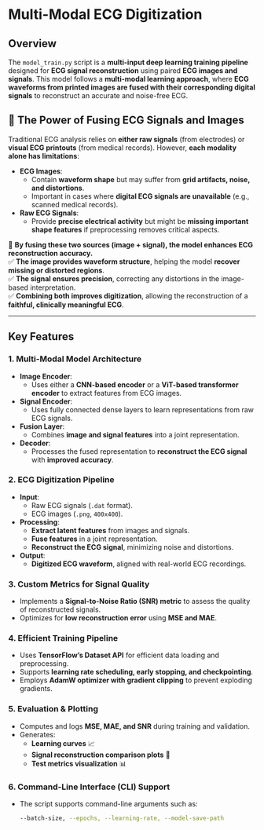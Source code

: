 # **Multi-Modal ECG Digitization**

## **Overview**
The `model_train.py` script is a **multi-input deep learning training pipeline** designed for **ECG signal reconstruction** using paired **ECG images and signals**. This model follows a **multi-modal learning approach**, where **ECG waveforms from printed images are fused with their corresponding digital signals** to reconstruct an accurate and noise-free ECG.

## **🚀 The Power of Fusing ECG Signals and Images**
Traditional ECG analysis relies on **either raw signals** (from electrodes) or **visual ECG printouts** (from medical records). However, **each modality alone has limitations**:

- **ECG Images**:  
  - Contain **waveform shape** but may suffer from **grid artifacts, noise, and distortions**.  
  - Important in cases where **digital ECG signals are unavailable** (e.g., scanned medical records).
- **Raw ECG Signals**:  
  - Provide **precise electrical activity** but might be **missing important shape features** if preprocessing removes critical aspects.  

🔑 **By fusing these two sources (image + signal), the model enhances ECG reconstruction accuracy.**  
✅ **The image provides waveform structure**, helping the model **recover missing or distorted regions**.  
✅ **The signal ensures precision**, correcting any distortions in the image-based interpretation.  
✅ **Combining both improves digitization**, allowing the reconstruction of a **faithful, clinically meaningful ECG**.

---

## **Key Features**
### **1. Multi-Modal Model Architecture**
- **Image Encoder**:
  - Uses either a **CNN-based encoder** or a **ViT-based transformer encoder** to extract features from ECG images.
- **Signal Encoder**:
  - Uses fully connected dense layers to learn representations from raw ECG signals.
- **Fusion Layer**:
  - Combines **image and signal features** into a joint representation.
- **Decoder**:
  - Processes the fused representation to **reconstruct the ECG signal** with **improved accuracy**.

### **2. ECG Digitization Pipeline**
- **Input**:
  - Raw ECG signals (`.dat` format).
  - ECG images (`.png`, `400x400`).
- **Processing**:
  - **Extract latent features** from images and signals.
  - **Fuse features** in a joint representation.
  - **Reconstruct the ECG signal**, minimizing noise and distortions.
- **Output**:
  - **Digitized ECG waveform**, aligned with real-world ECG recordings.

### **3. Custom Metrics for Signal Quality**
- Implements a **Signal-to-Noise Ratio (SNR) metric** to assess the quality of reconstructed signals.
- Optimizes for **low reconstruction error** using **MSE and MAE**.

### **4. Efficient Training Pipeline**
- Uses **TensorFlow’s Dataset API** for efficient data loading and preprocessing.
- Supports **learning rate scheduling, early stopping, and checkpointing**.
- Employs **AdamW optimizer with gradient clipping** to prevent exploding gradients.

### **5. Evaluation & Plotting**
- Computes and logs **MSE, MAE, and SNR** during training and validation.
- Generates:
  - **Learning curves** 📈
  - **Signal reconstruction comparison plots** 🔄
  - **Test metrics visualization** 📊

### **6. Command-Line Interface (CLI) Support**
- The script supports command-line arguments such as:
  ```bash
  --batch-size, --epochs, --learning-rate, --model-save-path
